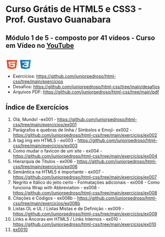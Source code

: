 # Curso Grátis de **HTML5** e **CSS3** - Prof. Gustavo Guanabara
## Módulo 1 de 5 - composto por 41 vídeos - Curso em Vídeo no [YouTube](https://youtu.be/Ejkb_YpuHWs)
<div style="display: inline_block"><br>
  <img align="center" alt="Junior-HTML" height="30" width="40" src="https://raw.githubusercontent.com/devicons/devicon/master/icons/html5/html5-original.svg">
  <img align="center" alt="Junior-CSS" height="30" width="40" src="https://raw.githubusercontent.com/devicons/devicon/master/icons/css3/css3-original.svg">
</div>

* Exercícios: https://github.com/juniorpedroso/html-css/tree/main/exercicios
* Desafios: https://github.com/juniorpedroso/html-css/tree/main/desafios
* Arquivos PDF: https://github.com/juniorpedroso/html-css/tree/main/pdf

## Índice de Exercícios
1. Olá, Mundo! -ex001 - https://github.com/juniorpedroso/html-css/tree/main/exercicios/ex001
2. Parágrafos e quebras de linha / Símbolos e Emoji- ex002 - https://github.com/juniorpedroso/html-css/tree/main/exercicios/ex002
3. A tag img em HTML5 - ex003 - https://github.com/juniorpedroso/html-css/tree/main/exercicios/ex003
4. Como mudar o favicon de um site - ex004 - https://github.com/juniorpedroso/html-css/tree/main/exercicios/ex004
5. Hierarquia de Títulos - ex006 - https://github.com/juniorpedroso/html-css/tree/main/exercicios/ex006
6. Semântica na HTML5 é importante - ex007 - https://github.com/juniorpedroso/html-css/tree/main/exercicios/ex007
7. Negrito e Itálico do jeito certo - Formatações adicionais - ex008 - Como funciona Wrap with Abbreviation - ex008 - https://github.com/juniorpedroso/html-css/tree/main/exercicios/ex008
8. Citações e Códigos - ex008b - https://github.com/juniorpedroso/html-css/tree/main/exercicios/ex008b
9. Listas OL e UL / Listas Mistas e de Definição - ex009 - https://github.com/juniorpedroso/html-css/tree/main/exercicios/ex009
10. Links e Âncoras em HTML5 / Links Internos - ex010 - https://github.com/juniorpedroso/html-css/tree/main/exercicios/ex010
11. [ex0010](https://github.com/juniorpedroso/html-css/tree/main/exercicios/ex010) 
